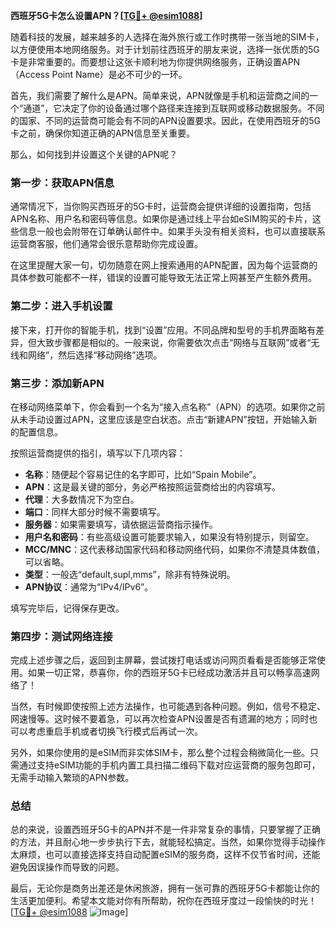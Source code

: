 **西班牙5G卡怎么设置APN？[[TG💪+ @esim1088](https://t.me/s/esim1088)]**

随着科技的发展，越来越多的人选择在海外旅行或工作时携带一张当地的SIM卡，以方便使用本地网络服务。对于计划前往西班牙的朋友来说，选择一张优质的5G卡是非常重要的。而要想让这张卡顺利地为你提供网络服务，正确设置APN（Access Point Name）是必不可少的一环。

首先，我们需要了解什么是APN。简单来说，APN就像是手机和运营商之间的一个“通道”，它决定了你的设备通过哪个路径来连接到互联网或移动数据服务。不同的国家、不同的运营商可能会有不同的APN设置要求。因此，在使用西班牙的5G卡之前，确保你知道正确的APN信息至关重要。

那么，如何找到并设置这个关键的APN呢？

### **第一步：获取APN信息**
通常情况下，当你购买西班牙的5G卡时，运营商会提供详细的设置指南，包括APN名称、用户名和密码等信息。如果你是通过线上平台如eSIM购买的卡片，这些信息一般也会附带在订单确认邮件中。如果手头没有相关资料，也可以直接联系运营商客服，他们通常会很乐意帮助你完成设置。

在这里提醒大家一句，切勿随意在网上搜索通用的APN配置，因为每个运营商的具体参数可能都不一样，错误的设置可能导致无法正常上网甚至产生额外费用。

### **第二步：进入手机设置**
接下来，打开你的智能手机，找到“设置”应用。不同品牌和型号的手机界面略有差异，但大致步骤都是相似的。一般来说，你需要依次点击“网络与互联网”或者“无线和网络”，然后选择“移动网络”选项。

### **第三步：添加新APN**
在移动网络菜单下，你会看到一个名为“接入点名称”（APN）的选项。如果你之前从未手动设置过APN，这里应该是空白状态。点击“新建APN”按钮，开始输入新的配置信息。

按照运营商提供的指引，填写以下几项内容：
- **名称**：随便起个容易记住的名字即可，比如“Spain Mobile”。
- **APN**：这是最关键的部分，务必严格按照运营商给出的内容填写。
- **代理**：大多数情况下为空白。
- **端口**：同样大部分时候不需要填写。
- **服务器**：如果需要填写，请依据运营商指示操作。
- **用户名和密码**：有些高级设置可能要求输入，如果没有特别提示，则留空。
- **MCC/MNC**：这代表移动国家代码和移动网络代码，如果你不清楚具体数值，可以省略。
- **类型**：一般选“default,supl,mms”，除非有特殊说明。
- **APN协议**：通常为“IPv4/IPv6”。

填写完毕后，记得保存更改。

### **第四步：测试网络连接**
完成上述步骤之后，返回到主屏幕，尝试拨打电话或访问网页看看是否能够正常使用。如果一切正常，恭喜你，你的西班牙5G卡已经成功激活并且可以畅享高速网络了！

当然，有时候即使按照上述方法操作，也可能遇到各种问题。例如，信号不稳定、网速慢等。这时候不要着急，可以再次检查APN设置是否有遗漏的地方；同时也可以考虑重启手机或者切换飞行模式后再试一次。

另外，如果你使用的是eSIM而非实体SIM卡，那么整个过程会稍微简化一些。只需通过支持eSIM功能的手机内置工具扫描二维码下载对应运营商的服务包即可，无需手动输入繁琐的APN参数。

### **总结**
总的来说，设置西班牙5G卡的APN并不是一件非常复杂的事情，只要掌握了正确的方法，并且耐心地一步步执行下去，就能轻松搞定。当然，如果你觉得手动操作太麻烦，也可以直接选择支持自动配置eSIM的服务商，这样不仅节省时间，还能避免因误操作而导致的问题。

最后，无论你是商务出差还是休闲旅游，拥有一张可靠的西班牙5G卡都能让你的生活更加便利。希望本文能对你有所帮助，祝你在西班牙度过一段愉快的时光！[[TG💪+ @esim1088](https://t.me/s/esim1088) ![Image](https://i.postimg.cc/4NQfJmqS/Snipaste-2025-05-13-00-14-12.png)]